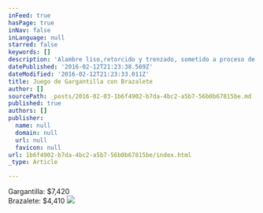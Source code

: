 ```yaml
---
inFeed: true
hasPage: true
inNav: false
inLanguage: null
starred: false
keywords: []
description: 'Alambre liso,retorcido y trenzado, sometido a proceso de laminado, soldado y embutido'
datePublished: '2016-02-12T21:23:38.569Z'
dateModified: '2016-02-12T21:23:33.011Z'
title: Juego de Gargantilla con Brazalete
author: []
sourcePath: _posts/2016-02-03-1b6f4902-b7da-4bc2-a5b7-56b0b67815be.md
published: true
authors: []
publisher:
  name: null
  domain: null
  url: null
  favicon: null
url: 1b6f4902-b7da-4bc2-a5b7-56b0b67815be/index.html
_type: Article

---
```

Gargantilla: $7,420  
Brazalete: $4,410
![](https://the-grid-user-content.s3-us-west-2.amazonaws.com/51eb1ab9-eb76-4294-905f-4e0e63bb8a94.JPG)